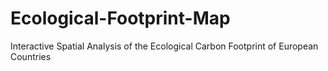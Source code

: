 # Ecological-Footprint-Map
Interactive Spatial Analysis of the Ecological Carbon Footprint of European Countries
